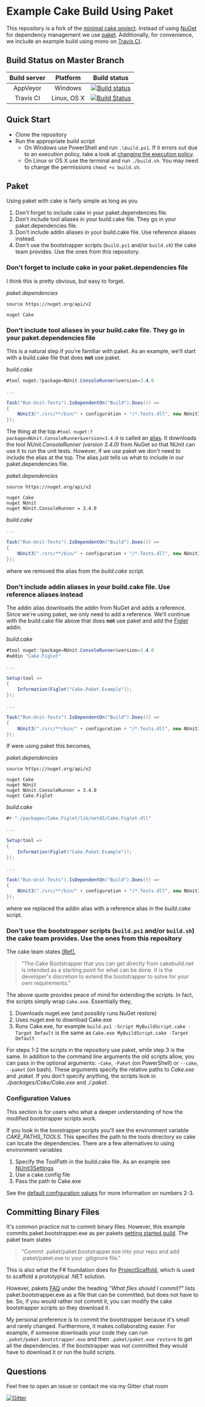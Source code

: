 # Example Cake Build Using Paket

This repository is a fork of the [minimal cake project](https://github.com/cake-build/example). Instead of using [NuGet](https://www.nuget.org/) for dependency management we use [paket](https://fsprojects.github.io/Paket/). Additionally, for convenience, we include an example build using mono on [Travis CI](https://travis-ci.org/). 

## Build Status on Master Branch

|Build server|Platform|Build status|
|:--:|:--:|:--:|
|AppVeyor|Windows|[![Build status](https://ci.appveyor.com/api/projects/status/uipwpnm6vqn0lbte/branch/master?svg=true)](https://ci.appveyor.com/project/larzw/cake-paket-example-9djsj/branch/master)|
|Travis CI|Linux, OS X|[![Build Status](https://travis-ci.org/larzw/Cake.Paket.Example.svg?branch=master)](https://travis-ci.org/larzw/Cake.Paket.Example)


## Quick Start

- Clone the repository
- Run the appropriate build script
  - On Windows use PowerShell and run `.\build.ps1`. If it errors out due to an execution policy, take a look at [changing the execution policy](https://technet.microsoft.com/en-us/library/ee176961.aspx).
  - On Linux or OS X use the terminal and run `./build.sh`. You may need to change the permissions `chmod +x build.sh`.

## Paket

Using paket with cake is fairly simple as long as you

1. Don't forget to include cake in your paket.dependencies file.
2. Don't include tool aliases in your build.cake file. They go in your paket.dependencies file.
3. Don't include addin aliases in your build.cake file. Use reference aliases instead.
4. Don't use the bootstrapper scripts (`build.ps1` and/or `build.sh`) the cake team provides. Use the ones from this repository.

### Don't forget to include cake in your paket.dependencies file

I think this is pretty obvious, but easy to forget.

*paket.dependencies*
```
source https://nuget.org/api/v2

nuget Cake
```

### Don't include tool aliases in your build.cake file. They go in your paket.dependencies file

This is a natural step if you're familiar with paket. As an example, we'll start with a build.cake file that does **not** use paket.

*build.cake*
```csharp
#tool nuget:?package=NUnit.ConsoleRunner&version=3.4.0    

...

Task("Run-Unit-Tests").IsDependentOn("Build").Does(() =>
{
	NUnit3("./src/**/bin/" + configuration + "/*.Tests.dll", new NUnit3Settings { NoResults = true });
});
```
  
The thing at the top ``#tool nuget:?package=NUnit.ConsoleRunner&version=3.4.0`` is called an [alias](http://cakebuild.net/docs/fundamentals/aliases). It downloads the tool *NUnit.ConsoleRunner (version 3.4.0)* from NuGet so that NUnit can use it to run the unit tests. However, if we use paket we don't need to include the alias at the top. The alias just tells us what to include in our paket.dependencies file.
  
*paket.dependencies*
```
source https://nuget.org/api/v2

nuget Cake
nuget NUnit
nuget NUnit.ConsoleRunner = 3.4.0
```

*build.cake*
```csharp  
...

Task("Run-Unit-Tests").IsDependentOn("Build").Does(() =>
{
	NUnit3("./src/**/bin/" + configuration + "/*.Tests.dll", new NUnit3Settings { NoResults = true });
});
```

where we removed the alias from the *build.cake* script.

### Don't include addin aliases in your build.cake file. Use reference aliases instead

The addin alias downloads the addin from NuGet and adds a reference. Since we're using paket, we only need to add a reference. We'll continue with the build.cake file above that does **not** use paket and add the [Figlet](http://cakebuild.net/dsl/figlet) addin.

*build.cake*
```csharp
#tool nuget:?package=NUnit.ConsoleRunner&version=3.4.0
#addin "Cake.Figlet"

...

Setup(tool => 
{
    Information(Figlet("Cake.Paket.Example"));
});

...

Task("Run-Unit-Tests").IsDependentOn("Build").Does(() =>
{
	NUnit3("./src/**/bin/" + configuration + "/*.Tests.dll", new NUnit3Settings { NoResults = true });
});
```
  
If were using paket this becomes,
  
*paket.dependencies*
```
source https://nuget.org/api/v2

nuget Cake
nuget NUnit
nuget NUnit.ConsoleRunner = 3.4.0
nuget Cake.Figlet
```

*build.cake*
```csharp
#r "./packages/Cake.Figlet/lib/net45/Cake.Figlet.dll"

...

Setup(tool => 
{
    Information(Figlet("Cake.Paket.Example"));
});

...

Task("Run-Unit-Tests").IsDependentOn("Build").Does(() =>
{
	NUnit3("./src/**/bin/" + configuration + "/*.Tests.dll", new NUnit3Settings { NoResults = true });
});
```

where we replaced the addin alias with a reference alias in the *build.cake* script.

### Don't use the bootstrapper scripts (`build.ps1` and/or `build.sh`) the cake team provides. Use the ones from this repository

The cake team states [[Ref]](http://cakebuild.net/docs/tutorials/extending-the-bootstrapper), 

> "The Cake Bootstrapper that you can get directly from cakebuild.net is intended as a starting point for what can be done. It is the developer's discretion to extend the bootstrapper to solve for your own requirements."

The above quote provides peace of mind for extending the scripts. In fact, the scripts simply wrap `Cake.exe`. Essentially they,

1. Downloads nuget.exe (and possibly runs NuGet restore)
2. Uses nuget.exe to download Cake.exe 
3. Runs Cake.exe, for example `build.ps1 -Script MyBuildScript.cake -Target Default` is the same as `Cake.exe MyBuildScript.cake -Target Default`
	
For steps 1-2 the scripts in the repository use paket, while step 3 is the same. In addition to the command line arguments the old scripts allow, you can pass in the optional arguments: `-Cake`, `-Paket` (on PowerShell) or `--cake`, `--paket` (on bash). These arguments specify the relative paths to *Cake.exe* and  *.paket*. If you don't specify anything, the scripts look in *./packages/Cake/Cake.exe* and *./.paket*.

### Configuration Values
This section is for users who what a deeper understanding of how the modified bootstrapper scripts work.

If you look in the boostrapper scripts you'll see the environment variable *CAKE_PATHS_TOOLS*. This specifies the path to the tools directory so cake can locate the dependencies. There are a few alternatives to using environment variables

1. Specify the ToolPath in the build.cake file. As an example see [NUnit3Settings](http://cakebuild.net/api/cake.common.tools.nunit/7bd0c6da)
2. Use a cake.config file
3. Pass the path to Cake.exe

See the [default configuration values](http://cakebuild.net/docs/fundamentals/default-configuration-values) for more information on numbers 2-3.

## Committing Binary Files

It's common practice not to commit binary files. However, this example commits paket.bootstrapper.exe as per pakets [getting started guild](https://fsprojects.github.io/Paket/getting-started.html). The paket team states

> "Commit .paket/paket.bootstrapper.exe into your repo and add .paket/paket.exe to your .gitignore file."

This is also what the F# foundation does for [ProjectScaffold](http://fsprojects.github.io/ProjectScaffold/), which is used to scaffold a prototypical .NET solution. 

However, pakets [FAQ](https://fsprojects.github.io/Paket/faq.html#What-files-should-I-commit) under the heading *"What files should I commit?"* lists paket.bootstrapper.exe as a file that can be committed, but does not have to be. So, if you would rather not commit it, you can modify the cake bootstrapper scripts so they download it.

My personal preference is to commit the bootstrapper because it's small and rarely changed. Furthermore, it makes collaborating easier. For example, if someone downloads your code they can run `.paket/paket.bootstrapper.exe` and then `.paket/paket.exe restore` to get all the dependencies. If the bootstrapper was not committed they would have to download it or run the build scripts.

## Questions

Feel free to open an issue or contact me via my Gitter chat room

[![Gitter](https://img.shields.io/gitter/room/nwjs/nw.js.svg?maxAge=2592000)](https://gitter.im/larzw/Lobby)